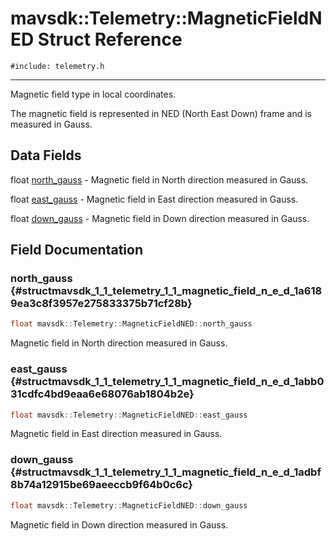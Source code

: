 # mavsdk::Telemetry::MagneticFieldNED Struct Reference
`#include: telemetry.h`

----


Magnetic field type in local coordinates. 


The magnetic field is represented in NED (North East Down) frame and is measured in Gauss. 


## Data Fields


float [north_gauss](#structmavsdk_1_1_telemetry_1_1_magnetic_field_n_e_d_1a6189ea3c8f3957e275833375b71cf28b)  - Magnetic field in North direction measured in Gauss.

float [east_gauss](#structmavsdk_1_1_telemetry_1_1_magnetic_field_n_e_d_1abb031cdfc4bd9eaa6e68076ab1804b2e)  - Magnetic field in East direction measured in Gauss.

float [down_gauss](#structmavsdk_1_1_telemetry_1_1_magnetic_field_n_e_d_1adbf8b74a12915be69aeeccb9f64b0c6c)  - Magnetic field in Down direction measured in Gauss.


## Field Documentation


### north_gauss {#structmavsdk_1_1_telemetry_1_1_magnetic_field_n_e_d_1a6189ea3c8f3957e275833375b71cf28b}

```cpp
float mavsdk::Telemetry::MagneticFieldNED::north_gauss
```


Magnetic field in North direction measured in Gauss.


### east_gauss {#structmavsdk_1_1_telemetry_1_1_magnetic_field_n_e_d_1abb031cdfc4bd9eaa6e68076ab1804b2e}

```cpp
float mavsdk::Telemetry::MagneticFieldNED::east_gauss
```


Magnetic field in East direction measured in Gauss.


### down_gauss {#structmavsdk_1_1_telemetry_1_1_magnetic_field_n_e_d_1adbf8b74a12915be69aeeccb9f64b0c6c}

```cpp
float mavsdk::Telemetry::MagneticFieldNED::down_gauss
```


Magnetic field in Down direction measured in Gauss.

